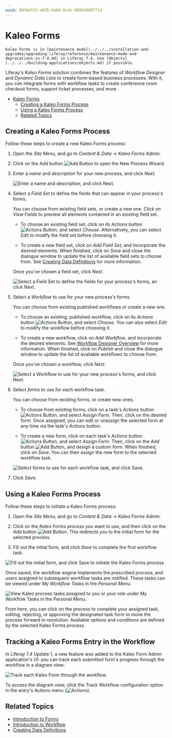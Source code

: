 ```yaml
---
uuid: 8838df23-e03b-4ab6-8c41-8893d489771d
---
```

# Kaleo Forms

```{important}
Kaleo Forms is in [maintenance mode](../../../installation-and-upgrades/upgrading-liferay/reference/maintenance-mode-and-deprecations-in-7-4.md) in Liferay 7.4. Use [Objects](../../../building-applications/objects.md) if possible.
```

Liferay's *Kaleo Forms* solution combines the features of *Workflow Designer* and *Dynamic Data Lists* to create form-based business processes. With it, you can integrate forms with workflow tasks to create conference room checkout forms, support ticket processes, and more.

* [Kaleo Forms](#kaleo-forms)
  * [Creating a Kaleo Forms Process](#creating-a-kaleo-forms-process)
  * [Using a Kaleo Forms Process](#using-a-kaleo-forms-process)
  * [Related Topics](#related-topics)

## Creating a Kaleo Forms Process

Follow these steps to create a new Kaleo Forms process:

1. Open the *Site Menu*, and go to *Content & Data* &rarr; *Kaleo Forms Admin*.

1. Click on the *Add* button ![Add Button](../../../images/icon-add.png) to open the New Process Wizard.

1. Enter a *name* and *description* for your new process, and click *Next*.

    ![Enter a name and description, and click Next.](./kaleo-forms/images/01.png)

1. Select a *Field Set* to define the fields that can appear in your process's forms.

   You can choose from existing field sets, or create a new one. Click on *View Fields* to preview all elements contained in an existing field set.

   * To choose an existing field set, click on its *Actions* button ![Actions Button](../../../images/icon-add.png), and select *Choose*. Alternatively, you can select *Edit* to modify the field set before choosing it.

   * To create a new field set, click on *Add Field Set*, and incorporate the desired elements. When finished, click on *Save* and close the dialogue window to update the list of available field sets to choose from. See [Creating Data Definitions](../dynamic-data-lists/creating-data-definitions.md) for more information.

   Once you've chosen a field set, click *Next*.

   ![Select a Field Set to define the fields for your process's forms, an click Next.](./kaleo-forms/images/02.png)

1. Select a *Workflow* to use for your new process's forms.

   You can choose from existing published workflows or create a new one.

   * To choose an existing, published workflow, click on its *Actions* button ![Actions Button](../../../images/icon-actions.png), and select *Choose*. You can also select *Edit* to modify the workflow before choosing it.

   * To create a new workflow, click on *Add Workflow*, and incorporate the desired elements. See [Workflow Designer Overview](../../workflow/designing-and-managing-workflows/workflow-designer/workflow-designer-overview.md) for more information. When finished, click on *Publish* and close the dialogue window to update the list of available workflows to choose from.

   Once you've chosen a workflow, click *Next*.

   ![Select a Workflow to use for your new process's forms, and click Next.](./kaleo-forms/images/03.png)

1. Select *forms* to use for each workflow task.

   You can choose from existing forms, or create new ones.

   * To choose from existing forms, click on a task's *Actions* button ![Actions Button](../../../images/icon-actions.png), and select *Assign Form*. Then, click on the desired form. Once assigned, you can edit or unassign the selected form at any time via the task's *Actions* button.

   * To create a new form, click on each task's *Actions* button ![Actions Button](../../../images/icon-actions.png), and select *Assign Form*. Then, click on the *Add* button ![Add Button](../../../images/icon-add.png), and design a custom form. When finished, click on *Save*. You can then assign the new form to the selected workflow task.

   ![Select forms to use for each workflow task, and click Save.](./kaleo-forms/images/04.png)

1. Click *Save*.

## Using a Kaleo Forms Process

Follow these steps to initiate a Kaleo Forms process:

1. Open the *Site Menu*, and go to *Content & Data* &rarr; *Kaleo Forms Admin*.

1. Click on the *Kaleo Forms process* you want to use, and then click on the *Add* button ![Add Button](../../../images/icon-add.png). This redirects you to the initial form for the selected process.

1. Fill out the initial form, and click *Save* to complete the first workflow task.

![Fill out the initial form, and click Save to initiate the Kaleo Forms process.](./kaleo-forms/images/05.png)

Once saved, the workflow engine implements the prescribed process, and users assigned to subsequent workflow tasks are notified. These tasks can be viewed under *My Workflow Tasks* in the *Personal Menu*.

![View Kaleo process tasks assigned to you or your role under My Workflow Tasks in the Personal Menu.](./kaleo-forms/images/06.png)

From here, you can click on the process to complete your assigned task, editing, rejecting, or approving the designated task form to move the process forward to resolution. Available options and conditions are defined by the selected Kaleo Forms process.

## Tracking a Kaleo Forms Entry in the Workflow

In Liferay 7.4 Update 1, a new feature was added to the Kaleo Form Admin application's UI: you can track each submitted form's progress through the workflow in a diagram view:

![Track each Kaleo Form through the workflow.](./kaleo-forms/images/07.png)

To access the diagram view, click the Track Workflow configuration option in the entry's Actions menu (![Actions](../../../images/icon-actions.png)).

## Related Topics

* [Introduction to Forms](../introduction-to-forms.md)
* [Introduction to Workflow](../../workflow/introduction-to-workflow.md)
* [Creating Data Definitions](../dynamic-data-lists/creating-data-definitions.md)
